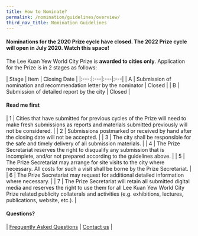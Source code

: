 ```yaml
---
title: How to Nominate?
permalink: /nomination/guidelines/overview/
third_nav_title: Nomination Guidelines
---
```


#### **Nominations for the 2020 Prize cycle have closed. The 2022 Prize cycle will open in July 2020. Watch this space!**

The Lee Kuan Yew World City Prize is **awarded to cities only**. Application for the Prize is in 2 stages as follows: 

| Stage | Item | Closing Date |
|:---:|:---|:---|:---|
| A | Submission of nomination and recommendation letter by the nominator | Closed |
| B | Submission of detailed report by the city | Closed |

#### **Read me first**

| 1 | Cities that have submitted for previous cycles of the Prize will need to make fresh submissions as reports and materials submitted previously will not be considered. |
| 2 | Submissions postmarked or received by hand after the closing date will not be accepted. |
| 3 | The city shall be responsible for the safe and timely delivery of all submission materials. |
| 4 | The Prize Secretariat reserves the right to disqualify any submission that is incomplete, and/or not prepared according to the guidelines above. |
| 5 | The Prize Secretariat may arrange for site visits to the city where necessary. All costs for such a visit shall be borne by the Prize Secretariat. |
| 6 | The Prize Secretariat may request for additional detailed information where necessary. |
| 7 | The Prize Secretariat will retain all submitted digital media and reserves the right to use them for all Lee Kuan Yew World City Prize related publicity collaterals and activities (e.g. exhibitions, lectures, publications, website, etc.). |

#### **Questions?**

| [Frequently Asked Questions](/faq/) | [Contact us](/contact-us/) |
